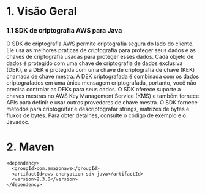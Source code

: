 # 1. Visão Geral

### 1.1 SDK de criptografia AWS para Java
O SDK de criptografia AWS permite criptografia segura do lado do cliente. Ele usa as melhores práticas de criptografia para proteger seus dados e as chaves de criptografia usadas para proteger esses dados. Cada objeto de dados é protegido com uma chave de criptografia de dados exclusiva (DEK), e a DEK é protegida com uma chave de criptografia de chave (KEK) chamada de chave mestra. A DEK criptografada é combinada com os dados criptografados em uma única mensagem criptografada, portanto, você não precisa controlar as DEKs para seus dados. O SDK oferece suporte a chaves mestras no AWS Key Management Service (KMS) e também fornece APIs para definir e usar outros provedores de chave mestra. O SDK fornece métodos para criptografar e descriptografar strings, matrizes de bytes e fluxos de bytes. Para obter detalhes, consulte o código de exemplo e o Javadoc.

# 2. Maven

```
<dependency>
  <groupId>com.amazonaws</groupId>
  <artifactId>aws-encryption-sdk-java</artifactId>
  <version>2.3.0</version>
</dependency>
```
